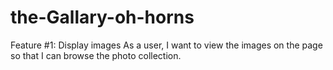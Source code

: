 # the-Gallary-oh-horns
Feature #1: Display images
As a user, I want to view the images on the page so that I can browse the photo collection.